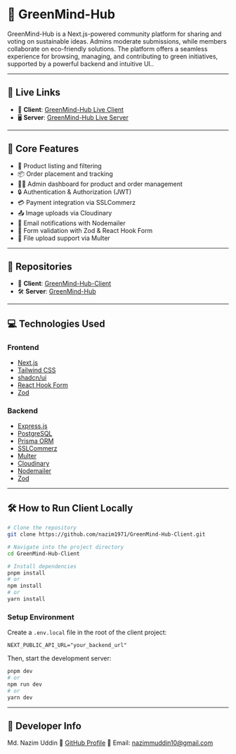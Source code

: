 
# 🌿 GreenMind-Hub

GreenMind-Hub is a Next.js-powered community platform for sharing and voting on sustainable ideas. Admins moderate submissions, while members collaborate on eco-friendly solutions. The platform offers a seamless experience for browsing, managing, and contributing to green initiatives, supported by a powerful backend and intuitive UI..

---

## 🔗 Live Links

- 🚀 **Client**: [GreenMind-Hub Live Client](https://greenmind-hub.vercel.app/)
- 🖥️ **Server**: [GreenMind-Hub Live Server](https://greenmind-server.vercel.app/)

---

## 🧠 Core Features

- 🛒 Product listing and filtering
- 📦 Order placement and tracking
- 🧑‍💼 Admin dashboard for product and order management
- 🔒 Authentication & Authorization (JWT)
- 💳 Payment integration via SSLCommerz
- 📤 Image uploads via Cloudinary
- 📧 Email notifications with Nodemailer
- 🧾 Form validation with Zod & React Hook Form
- 📂 File upload support via Multer

---

## 📁 Repositories

- 🧩 **Client**: [GreenMind-Hub-Client](https://github.com/nazim1971/GreenMind-Hub-Client.git)
- 🛠️ **Server**: [GreenMind-Hub](https://github.com/nazim1971/GreenMind-Hub.git)

---

## 💻 Technologies Used

### Frontend
- [Next.js](https://nextjs.org/)
- [Tailwind CSS](https://tailwindcss.com/)
- [shadcn/ui](https://ui.shadcn.com/)
- [React Hook Form](https://react-hook-form.com/)
- [Zod](https://zod.dev/)

### Backend
- [Express.js](https://expressjs.com/)
- [PostgreSQL](https://www.postgresql.org/)
- [Prisma ORM](https://www.prisma.io/)
- [SSLCommerz](https://developer.sslcommerz.com/)
- [Multer](https://github.com/expressjs/multer)
- [Cloudinary](https://cloudinary.com/)
- [Nodemailer](https://nodemailer.com/)
- [Zod](https://zod.dev/)

---

## 🛠️ How to Run Client Locally

```bash
# Clone the repository
git clone https://github.com/nazim1971/GreenMind-Hub-Client.git

# Navigate into the project directory
cd GreenMind-Hub-Client

# Install dependencies
pnpm install
# or
npm install
# or
yarn install
````

### Setup Environment

Create a `.env.local` file in the root of the client project:

```env
NEXT_PUBLIC_API_URL="your_backend_url"
```

Then, start the development server:

```bash
pnpm dev
# or
npm run dev
# or
yarn dev
```

---

## 👤 Developer Info

Md. Nazim Uddin
🔗 [GitHub Profile](https://github.com/nazim1971)
📧 Email: [nazimmuddin10@gmail.com](mailto:nazimmuddin10@gmail.com)

```

